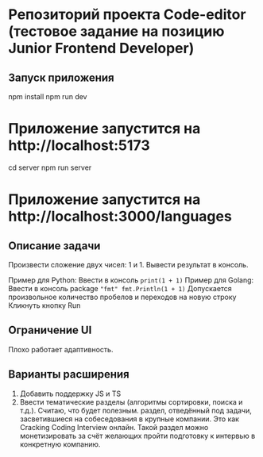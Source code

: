 # Репозиторий проекта Code-editor (тестовое задание на позицию Junior Frontend Developer)

## Запуск приложения

npm install
npm run dev
# Приложение запустится на http://localhost:5173

cd server
npm run server
# Приложение запустится на http://localhost:3000/languages

## Описание задачи

Произвести сложение двух чисел: 1 и 1. Вывести результат в консоль. 

Пример для Python:
Ввести в консоль `print(1 + 1)`
Пример для Golang:
Ввести в консоль package `"fmt" fmt.Println(1 + 1)`
Допускается произвольное количество пробелов и переходов на новую строку
Кликнуть кнопку Run

## Ограничение UI 
Плохо работает адаптивность. 

## Варианты расширения
1. Добавить поддержку JS и TS
2. Ввести тематические разделы (алгоритмы сортировки, поиска и т.д.). Считаю, что будет полезным. раздел, отведённый под задачи, засветившиеся на собеседования в крупные компании. Это как Сracking Coding Interview онлайн. Такой раздел можно монетизировать за счёт желающих пройти подготовку к интервью в конкретную компанию.
